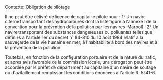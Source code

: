 Contexte: Obligation de pilotage

Il ne peut être délivré de licence de capitaine pilote pour : 1° Un navire citerne transportant des hydrocarbures dont la liste figure à l'annexe I de la convention pour la prévention de la pollution par les navires (Marpol) ; 2° Un navire transportant des substances dangereuses ou polluantes telles que définies à l'article 1er du décret n° 84-810 du 10 août 1984 relatif à la sauvegarde de la vie humaine en mer, à l'habitabilité à bord des navires et à la prévention de la pollution.

Toutefois, en fonction de la configuration portuaire et de la nature du trafic, et après avis favorable de la commission locale, une dérogation peut être accordée par le préfet de département au capitaine d'un navire de soutage ou d'avitaillement remplissant les conditions énoncées à l'article R. 5341-6.